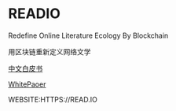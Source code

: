 # READIO

Redefine Online Literature Ecology By Blockchain

用区块链重新定义网络文学

[中文白皮书]( https://github.com/READIOHUB/READIO/blob/master/whitePaper-cn.MD )

[WhitePaoer](https://github.com/READIOHUB/READIO/blob/master/whitePaper-en.MD)

WEBSITE:HTTPS://READ.IO
